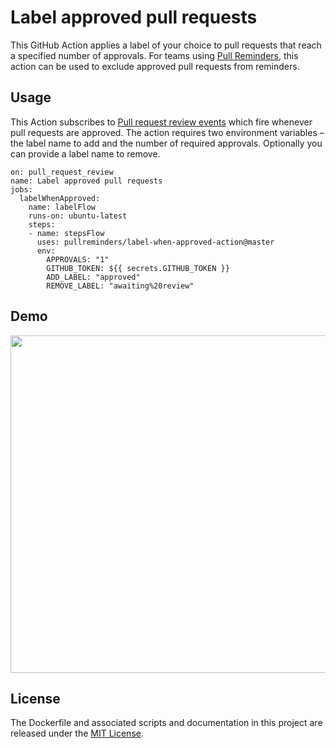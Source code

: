 # Label approved pull requests

This GitHub Action applies a label of your choice to pull requests that reach a specified number of approvals. For teams using [Pull Reminders](https://pullreminders.com), this action can be used to exclude approved pull requests from reminders.

## Usage

This Action subscribes to [Pull request review events](https://developer.github.com/v3/activity/events/types/#pullrequestreviewevent) which fire whenever pull requests are approved. The action requires two environment variables – the label name to add and the number of required approvals. Optionally you can provide a label name to remove.

```workflow
on: pull_request_review
name: Label approved pull requests
jobs:
  labelWhenApproved:
    name: labelFlow
    runs-on: ubuntu-latest
    steps:
    - name: stepsFlow
      uses: pullreminders/label-when-approved-action@master
      env:
        APPROVALS: "1"
        GITHUB_TOKEN: ${{ secrets.GITHUB_TOKEN }}
        ADD_LABEL: "approved"
        REMOVE_LABEL: "awaiting%20review"
```

## Demo

<img src="https://github.com/pullreminders/label-when-approved-action/raw/master/docs/images/example.png" width="540">


## License

The Dockerfile and associated scripts and documentation in this project are released under the [MIT License](LICENSE).
